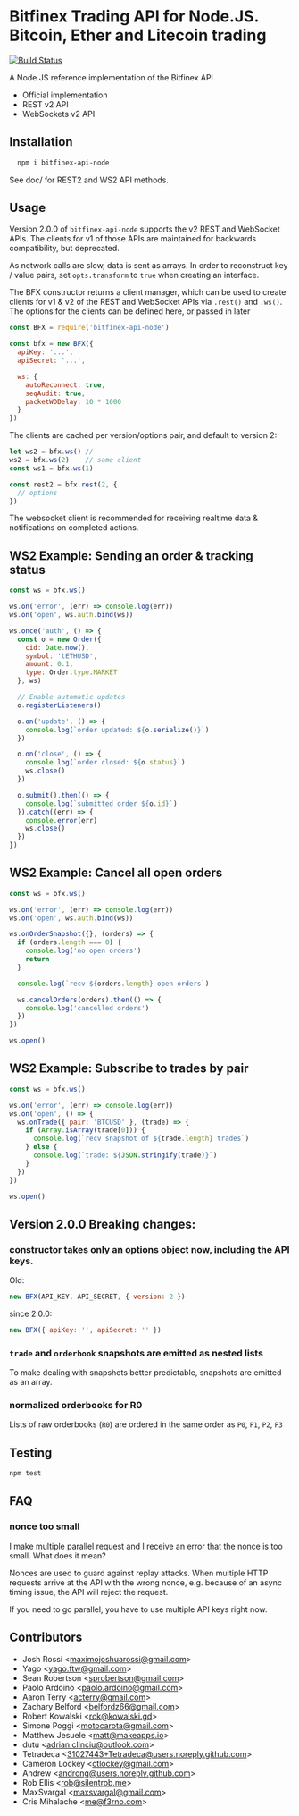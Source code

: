 # Bitfinex Trading API for Node.JS. Bitcoin, Ether and Litecoin trading

[![Build Status](https://travis-ci.org/bitfinexcom/bitfinex-api-node.svg?branch=master)](https://travis-ci.org/bitfinexcom/bitfinex-api-node)

A Node.JS reference implementation of the Bitfinex API

* Official implementation
* REST v2 API
* WebSockets v2 API

## Installation
```bash
  npm i bitfinex-api-node
```

See doc/ for REST2 and WS2 API methods.

## Usage

Version 2.0.0 of `bitfinex-api-node` supports the v2 REST and WebSocket APIs. The clients for v1 of those APIs are maintained for backwards compatibility, but deprecated.

As network calls are slow, data is sent as arrays. In order to reconstruct key / value pairs, set `opts.transform` to `true` when creating an interface.

The BFX constructor returns a client manager, which can be used to create clients for v1 & v2 of the REST and WebSocket APIs via `.rest()` and `.ws()`. The options for the clients can be defined here, or passed in later

```js
const BFX = require('bitfinex-api-node')

const bfx = new BFX({
  apiKey: '...',
  apiSecret: '...',

  ws: {
    autoReconnect: true,
    seqAudit: true,
    packetWDDelay: 10 * 1000
  }
})
```

The clients are cached per version/options pair, and default to version 2:

```js
let ws2 = bfx.ws() //
ws2 = bfx.ws(2)    // same client
const ws1 = bfx.ws(1)

const rest2 = bfx.rest(2, {
  // options
})
```

The websocket client is recommended for receiving realtime data & notifications
on completed actions.

## WS2 Example: Sending an order & tracking status

```js
const ws = bfx.ws()

ws.on('error', (err) => console.log(err))
ws.on('open', ws.auth.bind(ws))

ws.once('auth', () => {
  const o = new Order({
    cid: Date.now(),
    symbol: 'tETHUSD',
    amount: 0.1,
    type: Order.type.MARKET
  }, ws)

  // Enable automatic updates
  o.registerListeners()

  o.on('update', () => {
    console.log(`order updated: ${o.serialize()}`)
  })

  o.on('close', () => {
    console.log(`order closed: ${o.status}`)
    ws.close()
  })

  o.submit().then(() => {
    console.log(`submitted order ${o.id}`)
  }).catch((err) => {
    console.error(err)
    ws.close()
  })
})
```

## WS2 Example: Cancel all open orders

```js
const ws = bfx.ws()

ws.on('error', (err) => console.log(err))
ws.on('open', ws.auth.bind(ws))

ws.onOrderSnapshot({}, (orders) => {
  if (orders.length === 0) {
    console.log('no open orders')
    return
  }

  console.log(`recv ${orders.length} open orders`)

  ws.cancelOrders(orders).then(() => {
    console.log('cancelled orders')
  })
})

ws.open()
```

## WS2 Example: Subscribe to trades by pair

```js
const ws = bfx.ws()

ws.on('error', (err) => console.log(err))
ws.on('open', () => {
  ws.onTrade({ pair: 'BTCUSD' }, (trade) => {
    if (Array.isArray(trade[0])) {
      console.log(`recv snapshot of ${trade.length} trades`)
    } else {
      console.log(`trade: ${JSON.stringify(trade)}`)
    }
  })
})

ws.open()
```

## Version 2.0.0 Breaking changes:

### constructor takes only an options object now, including the API keys.

Old:

```js
new BFX(API_KEY, API_SECRET, { version: 2 })
```

since 2.0.0:

```js
new BFX({ apiKey: '', apiSecret: '' })
```

### `trade` and `orderbook` snapshots are emitted as nested lists

To make dealing with snapshots better predictable, snapshots are emitted as an array.

### normalized orderbooks for R0

Lists of raw orderbooks (`R0`) are ordered in the same order as `P0`, `P1`, `P2`, `P3`

## Testing

```bash
npm test
```

## FAQ

### nonce too small

I make multiple parallel request and I receive an error that the nonce is too small. What does it mean?

Nonces are used to guard against replay attacks. When multiple HTTP requests arrive at the API with the wrong nonce, e.g. because of an async timing issue, the API will reject the request.

If you need to go parallel, you have to use multiple API keys right now.

## Contributors

 - Josh Rossi &lt;maximojoshuarossi@gmail.com&gt;
 - Yago &lt;yago.ftw@gmail.com&gt;
 - Sean Robertson &lt;sprobertson@gmail.com&gt;
 - Paolo Ardoino &lt;paolo.ardoino@gmail.com&gt;
 - Aaron Terry &lt;acterry@gmail.com&gt;
 - Zachary Belford &lt;belfordz66@gmail.com&gt;
 - Robert Kowalski &lt;rok@kowalski.gd&gt;
 - Simone Poggi &lt;motocarota@gmail.com&gt;
 - Matthew Jesuele &lt;matt@makeapps.io&gt;
 - dutu &lt;adrian.clinciu@outlook.com&gt;
 - Tetradeca &lt;31027443+Tetradeca@users.noreply.github.com&gt;
 - Cameron Lockey &lt;ctlockey@gmail.com&gt;
 - Andrew &lt;androng@users.noreply.github.com&gt;
 - Rob Ellis &lt;rob@silentrob.me&gt;
 - MaxSvargal &lt;maxsvargal@gmail.com&gt;
 - Cris Mihalache &lt;me@f3rno.com&gt;
